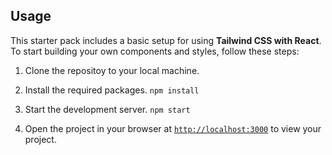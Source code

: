 

## Usage

This starter pack includes a basic setup for using **Tailwind CSS with React**. To start building your own components and styles, follow these steps:

1. Clone the repositoy to your local machine.
  2. Install the required packages.
    ```
    npm install
    ```

  3. Start the development server.
    ```
    npm start
    ```
1. Open the project in your browser at [`http://localhost:3000`](http://localhost:3000) to view your project.

